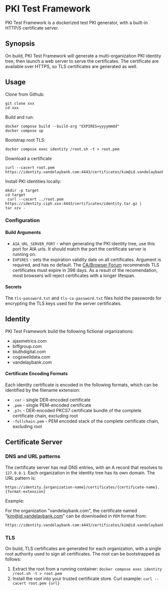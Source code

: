 # PKI Test Framework

PKI Test Framework is a dockerized test PKI generator, with a built-in HTTP/S certificate server.

## Synopsis

On build, PKI Test Framework will generate a multi-organization PKI identity tree, then launch a web server to serve the certificates. The certificate are available over HTTPS, so TLS certificates are generated as well.

## Usage

Clone from Github:
``` shell
git clone xxx
cd xxx
```

Build and run:
``` shell
docker compose build --build-arg "EXPIRES=yyyymmdd"
docker compose up   
```

Bootstrap root TLS:
``` shell
docker compose exec identity /root.sh -t > root.pem
```

Download a certificate
``` shell
curl --cacert root.pem https://identity.vandelaybank.com:4443/certificates/kim@id.vandelaybank.com.pem
```

Install PKI identities locally:
``` shell
mkdir -p target
cd target
 curl --cacert ../root.pem https://identity.ciph.xxx:4443/certificates/identity.tar.gz |
tar xzv - 
```

### Configuration

#### Build Arguments

* `AIA_URL_SERVER_PORT` - when generating the PKI identity tree, use this port for AIA urls. It should match the port the certificate server is running on.
* `EXPIRES` - sets the expiration validity date on all certificates. Argument is required, and has no default. The [CA/Browser Forum](https://cabforum.org/wp-content/uploads/CA-Browser-Forum-BR-1.8.1.pdf) recommends TLS certificates must expire in 398 days. As a result of the recomendation, most browsers will reject certificates with a longer lifespan.

#### Secrets

The `tls-password.txt` and `tls-ca-password.txt` files hold the passwords for encrypting the TLS keys used for the server certificates.

## Identity

PKI Test Framework build the following fictional organizations:

* ajaxmetrics.com
* biffgroup.com
* bluthdigital.com
* cogswelldata.com
* vandelaybank.com



#### Certificate Encoding Formats

Each identity certificate is encoded in the following formats, which can be identified by the filename extension:

* `.cer` - single DER-encoded certificate
* `.pem` - single PEM-encoded certificate
* `.p7c` - DER-encoded PKCS7 certificate bundle of the complete certificate chain, excluding root
* `-fullchain.pem` - PEM encoded stack of the complete certificate chain, excluding root

## Certificate Server

### DNS and URL patterns

The certificate server has real DNS entries, with an A record that resolves to `127.0.0.1`. Each organization in the identity tree has its own domain. The URL pattern is:

``` text
https://identity.{organization-name}/certificates/{certificate-name}.{format-extension}
```

Example:

For the organization "vandelaybank.com", the certificate named "kim@id.vandelaybank.com" can be downloaded in `PEM` format from:

```text
https://identity.vandelaybank.com:4443/certificates/kim@id.vandelaybank.com.pem
```

### TLS

On build, TLS certificates are generated for each organization, with a single root authority used to sign all certificates. The root can be bootstrapped as follows:

1. Extract the root from a running container: `docker compose exec identity /root.sh -t > root.pem`
2. Install the root into your trusted certificate store. Curl example: `curl --cacert root.pem {url}`

